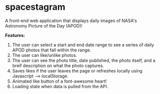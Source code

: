 # spacestagram
A front-end web application that displays daily images of NASA's Astronomy Picture of the Day (APOD)!  

**Features:**

1. The user can select a start and end date range to see a series of daily APOD photos that fall within the range.
2. The user can like/unlike photos.
3. The user can see the photo title, date published, the photo itself, and a breif description on what the photo captures.
4. Saves likes if the user leaves the page or refreshes locally using Javascript --> localStorage.
5. Animated like button of a font-awesome heart!
6. Loading state when data is pulled from the API.
